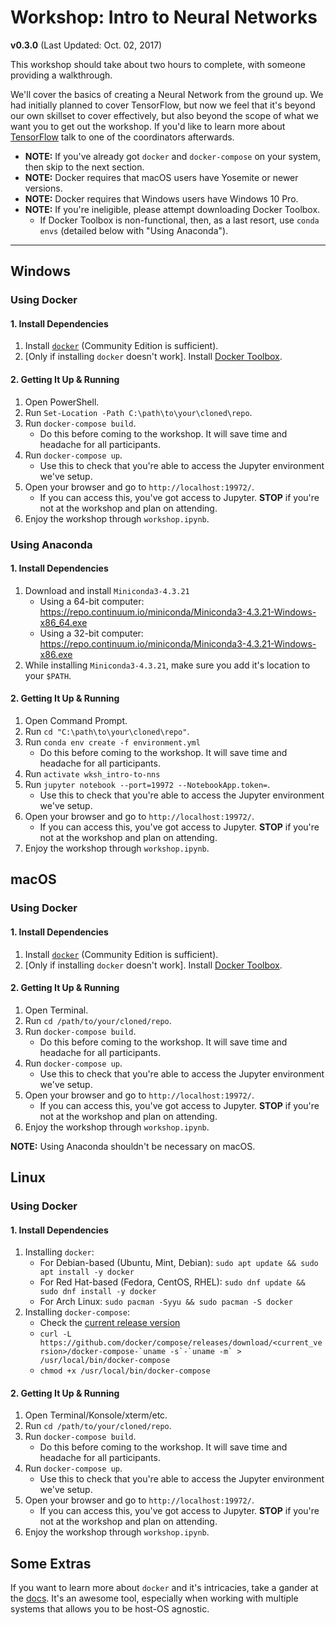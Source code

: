 # Workshop: Intro to Neural Networks

**v0.3.0** (Last Updated: Oct. 02, 2017)

This workshop should take about two hours to complete, with someone
providing a walkthrough.

We'll cover the basics of creating a Neural Network from the ground up.
We had initially planned to cover TensorFlow, but now we feel that it's
beyond our own skillset to cover effectively, but also beyond the scope
of what we want you to get out the workshop. If you'd like to learn more
about [TensorFlow](https://tensorflow.org/) talk to one of the
coordinators afterwards.


- **NOTE:** If you've already got `docker` and `docker-compose` on your
system, then skip to the next section.
- **NOTE:** Docker requires that macOS users have Yosemite or newer versions.
- **NOTE:** Docker requires that Windows users have Windows 10 Pro.
- **NOTE:** If you're ineligible, please attempt downloading Docker Toolbox.
    - If Docker Toolbox is non-functional, then, as a last resort, use
    `conda envs` (detailed below with "Using Anaconda").

---
## Windows
### Using Docker
#### 1. Install Dependencies
1.  Install [`docker`](https://docs.docker.com/docker-for-windows/install/) (Community Edition is sufficient).
1.  \[Only if installing `docker` doesn't work\]. Install [Docker Toolbox](https://docs.docker.com/toolbox/toolbox_install_windows/).

#### 2. Getting It Up &amp; Running
1.  Open PowerShell.
1.  Run `Set-Location -Path C:\path\to\your\cloned\repo`.
1.  Run `docker-compose build`.
    -   Do this before coming to the workshop. It will save time and
        headache for all participants.
1.  Run `docker-compose up`.
    -   Use this to check that you're able to access the Jupyter
        environment we've setup.
1.  Open your browser and go to `http://localhost:19972/`.
    -   If you can access this, you've got access to Jupyter. **STOP**
        if you're not at the workshop and plan on attending.
1.  Enjoy the workshop through `workshop.ipynb`.

### Using Anaconda
#### 1. Install Dependencies
1.  Download and install `Miniconda3-4.3.21`
    - Using a 64-bit computer: https://repo.continuum.io/miniconda/Miniconda3-4.3.21-Windows-x86_64.exe
    - Using a 32-bit computer: https://repo.continuum.io/miniconda/Miniconda3-4.3.21-Windows-x86.exe
1.  While installing `Miniconda3-4.3.21`, make sure you add it's location to your `$PATH`.

#### 2. Getting It Up &amp; Running
1.  Open Command Prompt.
1.  Run `cd "C:\path\to\your\cloned\repo"`.
1.  Run `conda env create -f environment.yml`
    -   Do this before coming to the workshop. It will save time and
        headache for all participants.
1.  Run `activate wksh_intro-to-nns`
1.  Run `jupyter notebook --port=19972 --NotebookApp.token=`.
    -   Use this to check that you're able to access the Jupyter
        environment we've setup.
1.  Open your browser and go to `http://localhost:19972/`.
    -   If you can access this, you've got access to Jupyter. **STOP**
        if you're not at the workshop and plan on attending.
1.  Enjoy the workshop through `workshop.ipynb`.

## macOS
### Using Docker
#### 1. Install Dependencies
1.  Install [`docker`](https://docs.docker.com/docker-for-mac/install/) (Community Edition is sufficient).
1.  \[Only if installing `docker` doesn't work\]. Install [Docker Toolbox](https://docs.docker.com/toolbox/toolbox_install_mac/).

#### 2. Getting It Up &amp; Running
1.  Open Terminal.
1.  Run `cd /path/to/your/cloned/repo`.
1.  Run `docker-compose build`.
    -   Do this before coming to the workshop. It will save time and
        headache for all participants.
1.  Run `docker-compose up`.
    -   Use this to check that you're able to access the Jupyter
        environment we've setup.
1.  Open your browser and go to `http://localhost:19972/`.
    -   If you can access this, you've got access to Jupyter. **STOP**
        if you're not at the workshop and plan on attending.
1.  Enjoy the workshop through `workshop.ipynb`.

**NOTE:** Using Anaconda shouldn't be necessary on macOS.

## Linux
### Using Docker
#### 1. Install Dependencies
1. Installing `docker`:
    -   For Debian-based (Ubuntu, Mint, Debian): `sudo apt update && sudo apt install -y docker`
    -   For Red Hat-based (Fedora, CentOS, RHEL): `sudo dnf update && sudo dnf install -y docker`
    -   For Arch Linux: `sudo pacman -Syyu && sudo pacman -S docker`
1. Installing `docker-compose`:
    - Check the [current release version](https://github.com/docker/compose/releases)
    - ```curl -L https://github.com/docker/compose/releases/download/<current_version>/docker-compose-`uname -s`-`uname -m` > /usr/local/bin/docker-compose```
    - `chmod +x /usr/local/bin/docker-compose`

#### 2. Getting It Up &amp; Running
1.  Open Terminal/Konsole/xterm/etc.
1.  Run `cd /path/to/your/cloned/repo`.
1.  Run `docker-compose build`.
    -   Do this before coming to the workshop. It will save time and
        headache for all participants.
1.  Run `docker-compose up`.
    -   Use this to check that you're able to access the Jupyter
        environment we've setup.
1.  Open your browser and go to `http://localhost:19972/`.
    -   If you can access this, you've got access to Jupyter. **STOP**
        if you're not at the workshop and plan on attending.
1.  Enjoy the workshop through `workshop.ipynb`.


## Some Extras
If you want to learn more about `docker` and it's intricacies, take a
gander at the [docs](https://docs.docker.com/get-started/). It's an
awesome tool, especially when working with multiple systems that allows
you to be host-OS agnostic.
